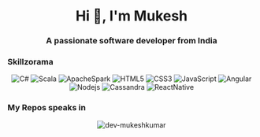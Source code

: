 <h1 align="center">Hi 👋, I'm Mukesh</h1>
<h3 align="center">A passionate software developer from India</h3>

<h3 align="left">Skillzorama</h3>
<center>
<span><img alt="C#" src="https://img.shields.io/badge/c%23-%23239120.svg?style=for-the-badge&logo=c-sharp&logoColor=white"></span>
<span><img alt="Scala" src="https://img.shields.io/badge/Scala-DC322F?style=for-the-badge&logo=scala&logoColor=white"></span>
<span><img alt="ApacheSpark" src="https://img.shields.io/badge/Apache_Spark-FFFFFF?style=for-the-badge&logo=apachespark&logoColor=#E35A16"></span>
<span><img alt="HTML5" src="https://img.shields.io/badge/HTML5-E34F26?style=for-the-badge&logo=html5&logoColor=white" ></span>
<span><img alt="CSS3" src="https://img.shields.io/badge/CSS3-1572B6?style=for-the-badge&logo=css3&logoColor=whitee" ></span>
<span><img alt="JavaScript" src="https://img.shields.io/badge/JavaScript-323330?style=for-the-badge&logo=javascript&logoColor=F7DF1E" ></span>
<span><img alt="Angular" src="https://img.shields.io/badge/Angular-DD0031?style=for-the-badge&logo=angular&logoColor=white"></span>
<span><img alt="Nodejs" src="https://img.shields.io/badge/Node.js-339933?style=for-the-badge&logo=nodedotjs&logoColor=white"></span>
<span><img alt="Cassandra" src="https://img.shields.io/badge/Cassandra-1287B1?style=for-the-badge&logo=apache%20cassandra&logoColor=white"></span>
<span><img alt="ReactNative" src="https://img.shields.io/badge/React_Native-20232A?style=for-the-badge&logo=react&logoColor=61DAFB"></span>
</center>
<h3 align="left">My Repos speaks in</h3>
<center><img align="center" src="https://github-readme-stats.vercel.app/api/top-langs?username=dev-mukeshkumar&show_icons=true&locale=en&layout=compact" alt="dev-mukeshkumar" /></center>
